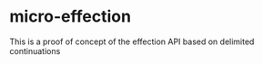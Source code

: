# micro-effection

This is a proof of concept of the effection API based on delimited continuations
